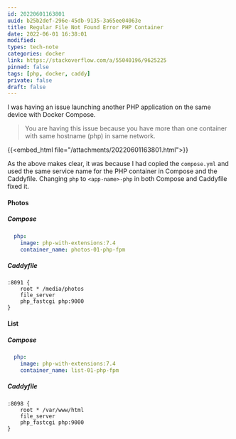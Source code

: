 ```yaml
---
id: 20220601163801
uuid: b25b2def-296e-45db-9135-3a65ee04063e
title: Regular File Not Found Error PHP Container
date: 2022-06-01 16:38:01
modified: 
types: tech-note
categories: docker
link: https://stackoverflow.com/a/55040196/9625225
pinned: false
tags: [php, docker, caddy]
private: false
draft: false
---
```


I was having an issue launching another PHP application on the same device with Docker Compose. 

> You are having this issue because you have more than one container with same hostname (php) in same network.

{{<embed_html file="/attachments/20220601163801.html">}}

As the above makes clear, it was because I had copied the `compose.yml` and used the same service name for the PHP container in Compose and the Caddyfile. Changing `php` to `<app-name>-php` in both Compose and Caddyfile fixed it.

#### Photos

##### Compose

```yaml
  php:
    image: php-with-extensions:7.4
    container_name: photos-01-php-fpm
```

##### Caddyfile

```
:8091 {
    root * /media/photos
    file_server
    php_fastcgi php:9000
}
```

#### List

##### Compose

```yaml
  php:
    image: php-with-extensions:7.4
    container_name: list-01-php-fpm
```

##### Caddyfile

```
:8098 {
    root * /var/www/html
    file_server
    php_fastcgi php:9000
}
```
